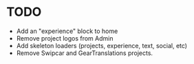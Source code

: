# TODO

- Add an "experience" block to home
- Remove project logos from Admin
- Add skeleton loaders (projects, experience, text, social, etc)
- Remove Swipcar and GearTranslations projects.
